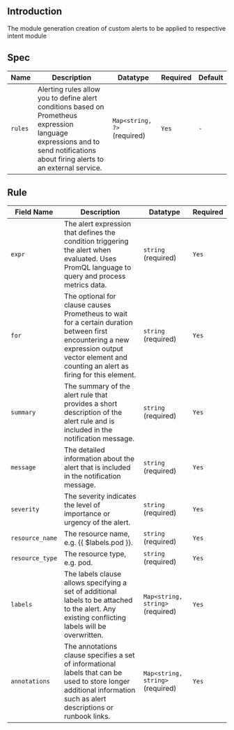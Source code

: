 ## Introduction 
The module generation creation of custom alerts to be applied to respective intent module



## Spec

| Name     | Description                                                                                                                     | Datatype             | Required | Default |
|----------|---------------------------------------------------------------------------------------------------------------------------------|----------------------|----------|---------|
| `rules`  | Alerting rules allow you to define alert conditions based on Prometheus expression language expressions and to send notifications about firing alerts to an external service. | `Map<string, ?>` (required) | `Yes`    | `-`     |

## Rule
| Field Name     | Description                                                                                                                     | Datatype             | Required |
|----------------|---------------------------------------------------------------------------------------------------------------------------------|----------------------|----------|
| `expr`         | The alert expression that defines the condition triggering the alert when evaluated. Uses PromQL language to query and process metrics data. | `string` (required)     | `Yes`    |
| `for`          | The optional for clause causes Prometheus to wait for a certain duration between first encountering a new expression output vector element and counting an alert as firing for this element. | `string` (required)     | `Yes`    |
| `summary`      | The summary of the alert rule that provides a short description of the alert rule and is included in the notification message. | `string` (required)     | `Yes`    |
| `message`      | The detailed information about the alert that is included in the notification message. | `string` (required)     | `Yes`    |
| `severity`     | The severity indicates the level of importance or urgency of the alert. | `string` (required)     | `Yes`    |
| `resource_name`| The resource name, e.g. {{ $labels.pod }}.                                                                                     | `string` (required)     | `Yes`    |
| `resource_type`| The resource type, e.g. pod.                                                                                                   | `string` (required)     | `Yes`    |
| `labels`       | The labels clause allows specifying a set of additional labels to be attached to the alert. Any existing conflicting labels will be overwritten. | `Map<string, string>` (required) | `Yes`    |
| `annotations`  | The annotations clause specifies a set of informational labels that can be used to store longer additional information such as alert descriptions or runbook links. | `Map<string, string>` (required) | `Yes`    |
